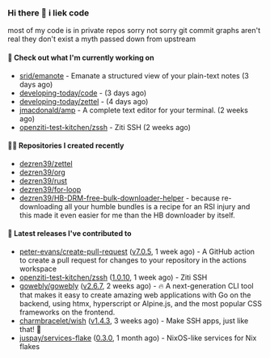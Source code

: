 ### Hi there 👋 i liek code
most of my code is in private repos sorry not sorry git commit graphs aren't real they don't exist a myth passed down from upstream

#### 👷 Check out what I'm currently working on

- [srid/emanote](https://github.com/srid/emanote) - Emanate a structured view of your plain-text notes (3 days ago)
- [developing-today/code](https://github.com/developing-today/code) -  (3 days ago)
- [developing-today/zettel](https://github.com/developing-today/zettel) -  (4 days ago)
- [jmacdonald/amp](https://github.com/jmacdonald/amp) - A complete text editor for your terminal. (2 weeks ago)
- [openziti-test-kitchen/zssh](https://github.com/openziti-test-kitchen/zssh) - Ziti SSH (2 weeks ago)

#### 👨‍💻 Repositories I created recently

- [dezren39/zettel](https://github.com/dezren39/zettel)
- [dezren39/org](https://github.com/dezren39/org)
- [dezren39/rust](https://github.com/dezren39/rust)
- [dezren39/for-loop](https://github.com/dezren39/for-loop)
- [dezren39/HB-DRM-free-bulk-downloader-helper](https://github.com/dezren39/HB-DRM-free-bulk-downloader-helper) - because re-downloading all your humble bundles is a recipe for an RSI injury and this made it even easier for me than the HB downloader by itself.

#### 🚀 Latest releases I've contributed to

- [peter-evans/create-pull-request](https://github.com/peter-evans/create-pull-request) ([v7.0.5](https://github.com/peter-evans/create-pull-request/releases/tag/v7.0.5), 1 week ago) - A GitHub action to create a pull request for changes to your repository in the actions workspace
- [openziti-test-kitchen/zssh](https://github.com/openziti-test-kitchen/zssh) ([1.0.10](https://github.com/openziti-test-kitchen/zssh/releases/tag/1.0.10), 1 week ago) - Ziti SSH
- [gowebly/gowebly](https://github.com/gowebly/gowebly) ([v2.6.7](https://github.com/gowebly/gowebly/releases/tag/v2.6.7), 2 weeks ago) - 🔥 A next-generation CLI tool that makes it easy to create amazing web applications with Go on the backend, using htmx, hyperscript or Alpine.js, and the most popular CSS frameworks on the frontend.
- [charmbracelet/wish](https://github.com/charmbracelet/wish) ([v1.4.3](https://github.com/charmbracelet/wish/releases/tag/v1.4.3), 3 weeks ago) - Make SSH apps, just like that! 💫
- [juspay/services-flake](https://github.com/juspay/services-flake) ([0.3.0](https://github.com/juspay/services-flake/releases/tag/0.3.0), 1 month ago) - NixOS-like services for Nix flakes

